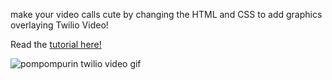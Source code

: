 make your video calls cute by changing the HTML and CSS to add graphics overlaying Twilio Video!

Read the [tutorial here!](https://www.twilio.com/blog/cute-twilio-video-overlay-javascript-html-css)

![pompompurin twilio video gif](pompompurinvideo.gif)
